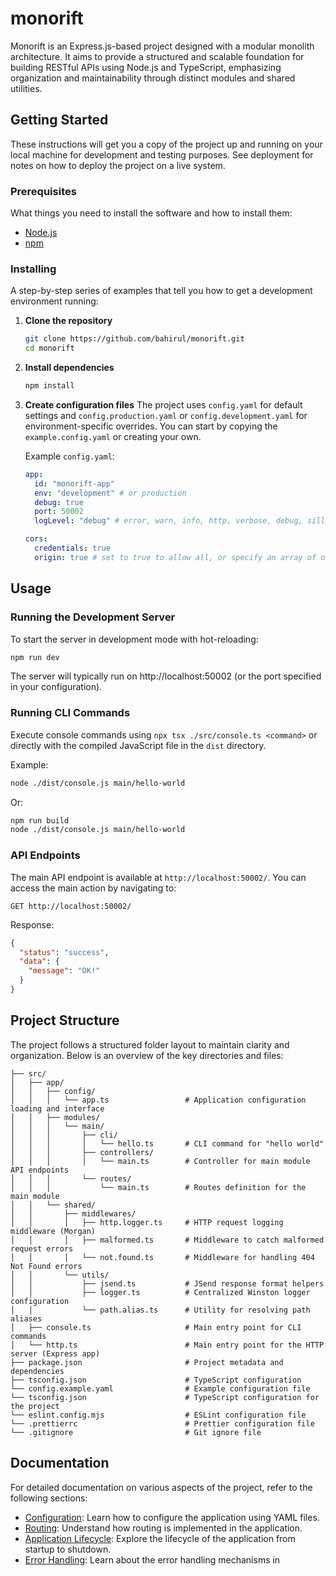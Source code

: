 # monorift

Monorift is an Express.js-based project designed with a modular monolith architecture. It aims to provide a structured and scalable foundation for building RESTful APIs using Node.js and TypeScript, emphasizing organization and maintainability through distinct modules and shared utilities.

## Getting Started

These instructions will get you a copy of the project up and running on your local machine for development and testing purposes. See deployment for notes on how to deploy the project on a live system.

### Prerequisites

What things you need to install the software and how to install them:

*   [Node.js](https://nodejs.org/)
*   [npm](https://www.npmjs.com/)

### Installing

A step-by-step series of examples that tell you how to get a development environment running:

1.  **Clone the repository**
    ```bash
    git clone https://github.com/bahirul/monorift.git
    cd monorift
    ```
2.  **Install dependencies**
    ```bash
    npm install
    ```
3.  **Create configuration files**
    The project uses `config.yaml` for default settings and `config.production.yaml` or `config.development.yaml` for environment-specific overrides. You can start by copying the `example.config.yaml` or creating your own.
    
    Example `config.yaml`:
    ```yaml
    app:
      id: "monorift-app"
      env: "development" # or production
      debug: true
      port: 50002
      logLevel: "debug" # error, warn, info, http, verbose, debug, silly
    
    cors:
      credentials: true
      origin: true # set to true to allow all, or specify an array of origins
    ```

## Usage

### Running the Development Server

To start the server in development mode with hot-reloading:

```bash
npm run dev
```

The server will typically run on http://localhost:50002 (or the port specified in your configuration).

### Running CLI Commands

Execute console commands using `npx tsx ./src/console.ts <command>` or directly with the compiled JavaScript file in the `dist` directory.

Example:

```bash
node ./dist/console.js main/hello-world
```

Or:

```bash
npm run build
node ./dist/console.js main/hello-world
```

### API Endpoints

The main API endpoint is available at `http://localhost:50002/`. You can access the main action by navigating to:

```
GET http://localhost:50002/
```

Response:
```json
{
  "status": "success",
  "data": {
    "message": "OK!"
  }
}
```

## Project Structure

The project follows a structured folder layout to maintain clarity and organization. Below is an overview of the key directories and files:

```plaintext
├── src/
│   ├── app/
│   │   ├── config/
│   │   │   └── app.ts                 # Application configuration loading and interface
│   │   ├── modules/
│   │   │   └── main/
│   │   │       ├── cli/
│   │   │       │   └── hello.ts       # CLI command for "hello world"
│   │   │       ├── controllers/
│   │   │       │   └── main.ts        # Controller for main module API endpoints
│   │   │       └── routes/
│   │   │           └── main.ts        # Routes definition for the main module
│   │   └── shared/
│   │       ├── middlewares/
│   │       │   ├── http.logger.ts     # HTTP request logging middleware (Morgan)
│   │       │   ├── malformed.ts       # Middleware to catch malformed request errors
│   │       │   └── not.found.ts       # Middleware for handling 404 Not Found errors
│   │       └── utils/
│   │           ├── jsend.ts           # JSend response format helpers
│   │           ├── logger.ts          # Centralized Winston logger configuration
│   │           └── path.alias.ts      # Utility for resolving path aliases
│   ├── console.ts                     # Main entry point for CLI commands
│   └── http.ts                        # Main entry point for the HTTP server (Express app)
├── package.json                       # Project metadata and dependencies
├── tsconfig.json                      # TypeScript configuration
└── config.example.yaml                # Example configuration file
└── tsconfig.json                      # TypeScript configuration for the project
└── eslint.config.mjs                  # ESLint configuration file
└── .prettierrc                        # Prettier configuration file
└── .gitignore                         # Git ignore file
```

## Documentation

For detailed documentation on various aspects of the project, refer to the following sections:

- [Configuration](docs/configuration.md): Learn how to configure the application using YAML files.
- [Routing](docs/routing.md): Understand how routing is implemented in the application.
- [Application Lifecycle](docs/lifecycle.md): Explore the lifecycle of the application from startup to shutdown.
- [Error Handling](docs/error.handling.md): Learn about the error handling mechanisms in